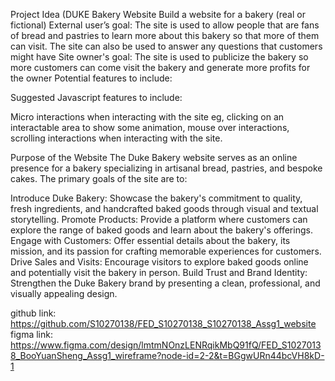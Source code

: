 
Project Idea (DUKE Bakery Website
Build a website for a bakery (real or fictional)
External user’s goal:
The site is used to allow people that are fans of bread and pastries to learn more about this bakery so that more of them can visit. The site can also be used to answer any questions that customers might have
Site owner's goal:
The site is used to publicize the bakery so more customers can come visit the bakery and generate more profits for the owner
Potential features to include:

Suggested Javascript features to include:

Micro interactions when interacting with the site eg, clicking on an interactable area
to show some animation, mouse over interactions, scrolling interactions when
interacting with the site.


Purpose of the Website
The Duke Bakery website serves as an online presence for a bakery specializing in artisanal bread, pastries, and bespoke cakes. The primary goals of the site are to:

Introduce Duke Bakery: Showcase the bakery's commitment to quality, fresh ingredients, and handcrafted baked goods through visual and textual storytelling.
Promote Products: Provide a platform where customers can explore the range of baked goods and learn about the bakery's offerings.
Engage with Customers: Offer essential details about the bakery, its mission, and its passion for crafting memorable experiences for customers.
Drive Sales and Visits: Encourage visitors to explore baked goods online and potentially visit the bakery in person.
Build Trust and Brand Identity: Strengthen the Duke Bakery brand by presenting a clean, professional, and visually appealing design.


github link: https://github.com/S10270138/FED_S10270138_S10270138_Assg1_website
figma link: https://www.figma.com/design/lmtmNOnzLENRqikMbQ91fQ/FED_S10270138_BooYuanSheng_Assg1_wireframe?node-id=2-2&t=BGgwURn44bcVH8kD-1
